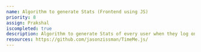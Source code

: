 ```yaml
---
name: Algorithm to generate Stats (Frontend using JS)
priority: 8
assign: Prakshal
iscompleted: true
description: Algorithm to generate Stats of every user when they log on (on weekly / monthly basis), to be implemented in the portal dashboard.
resources: https://github.com/jasonzissman/TimeMe.js/
---
```


